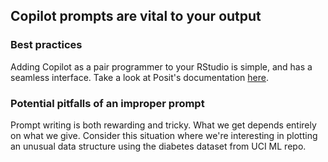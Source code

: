 ## Copilot prompts are vital to your output

### Best practices

Adding Copilot as a pair programmer to your RStudio is simple, and has a seamless interface. Take a look at Posit's documentation [here](https://docs.posit.co/ide/user/ide/guide/tools/copilot.html).

### Potential pitfalls of an improper prompt

Prompt writing is both rewarding and tricky. What we get depends entirely on what we give. Consider this situation where we're interesting in plotting an unusual data structure using the diabetes dataset from UCI ML repo. 

